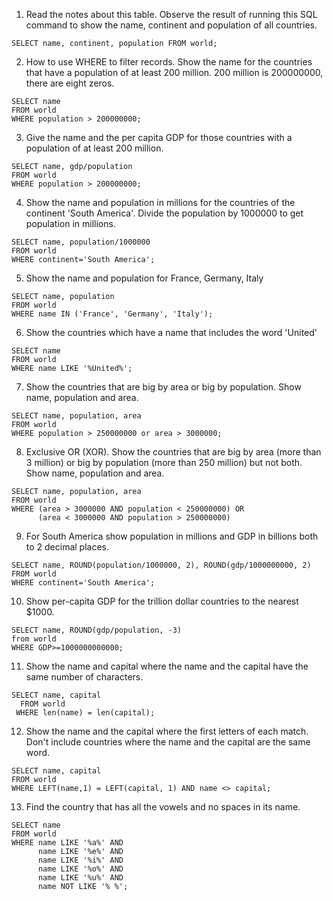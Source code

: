 1. Read the notes about this table. Observe the result of running this SQL command to show the name, continent and population of all countries.
```
SELECT name, continent, population FROM world;
```

2. How to use WHERE to filter records. Show the name for the countries that have a population of at least 200 million. 200 million is 200000000, there are eight zeros.
```
SELECT name
FROM world
WHERE population > 200000000;
```

3. Give the name and the per capita GDP for those countries with a population of at least 200 million.
```
SELECT name, gdp/population
FROM world
WHERE population > 200000000;
```

4. Show the name and population in millions for the countries of the continent 'South America'. Divide the population by 1000000 to get population in millions.
```
SELECT name, population/1000000
FROM world
WHERE continent='South America';
```

5. Show the name and population for France, Germany, Italy
```
SELECT name, population 
FROM world
WHERE name IN ('France', 'Germany', 'Italy');
```

6. Show the countries which have a name that includes the word 'United'
```
SELECT name
FROM world
WHERE name LIKE '%United%';
```

7. Show the countries that are big by area or big by population. Show name, population and area.
```
SELECT name, population, area
FROM world
WHERE population > 250000000 or area > 3000000;
```

8. Exclusive OR (XOR). Show the countries that are big by area (more than 3 million) or big by population (more than 250 million) but not both. Show name, population and area.
```
SELECT name, population, area
FROM world
WHERE (area > 3000000 AND population < 250000000) OR
      (area < 3000000 AND population > 250000000)
```

9. For South America show population in millions and GDP in billions both to 2 decimal places.
```
SELECT name, ROUND(population/1000000, 2), ROUND(gdp/1000000000, 2)
FROM world
WHERE continent='South America';
```

10. Show per-capita GDP for the trillion dollar countries to the nearest $1000.
```
SELECT name, ROUND(gdp/population, -3)
from world
WHERE GDP>=1000000000000;                 
```

11. Show the name and capital where the name and the capital have the same number of characters.
```
SELECT name, capital
  FROM world
 WHERE len(name) = len(capital);
```

12. Show the name and the capital where the first letters of each match. Don't include countries where the name and the capital are the same word.
```
SELECT name, capital
FROM world
WHERE LEFT(name,1) = LEFT(capital, 1) AND name <> capital;
```

13. Find the country that has all the vowels and no spaces in its name.
```
SELECT name
FROM world
WHERE name LIKE '%a%' AND
      name LIKE '%e%' AND 
      name LIKE '%i%' AND
      name LIKE '%o%' AND
      name LIKE '%u%' AND
      name NOT LIKE '% %';
```



